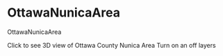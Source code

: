 # OttawaNunicaArea
OttawaNunicaArea

Click to see 3D view of Ottawa County Nunica Area
Turn on an off layers
